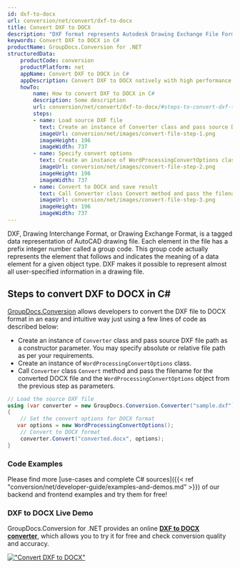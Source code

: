 ```yaml
---
id: dxf-to-docx
url: conversion/net/convert/dxf-to-docx
title: Convert DXF to DOCX
description: "DXF format represents Autodesk Drawing Exchange File Format with .dxf extension. Learn how to convert DXF to DOCX file programmatically in C# language using GroupDocs.Conversion for .NET library."
keywords: Convert DXF to DOCX in C#
productName: GroupDocs.Conversion for .NET
structuredData:
    productCode: conversion
    productPlatform: net
    appName: Convert DXF to DOCX in C#
    appDescription: Convert DXF to DOCX natively with high performance using C# language and server side GroupDocs.Conversion for .NET APIs, without the use of any software like Microsoft or Open Office.
    howTo:
        name: How to convert DXF to DOCX in C# 
        description: Some description
        url: conversion/net/convert/dxf-to-docx/#steps-to-convert-dxf-to-docx-in-c
        steps:
        - name: Load source DXF file 
          text: Create an instance of Converter class and pass source DXF file path as a constructor parameter. You may specify absolute or relative file path as per your requirements. 
          imageUrl: conversion/net/images/convert-file-step-1.png
          imageHeight: 196
          imageWidth: 737
        - name: Specify convert options 
          text: Create an instance of WordProcessingConvertOptions class.
          imageUrl: conversion/net/images/convert-file-step-2.png
          imageHeight: 196
          imageWidth: 737
        - name: Convert to DOCX and save result 
          text: Call Converter class Convert method and pass the filename for the converted HTML file and the WordProcessingConvertOptions object from the previous step as parameters.
          imageUrl: conversion/net/images/convert-file-step-3.png
          imageHeight: 196
          imageWidth: 737
---
```


DXF, Drawing Interchange Format, or Drawing Exchange Format, is a tagged data representation of AutoCAD drawing file. Each element in the file has a prefix integer number called a group code. This group code actually represents the element that follows and indicates the meaning of a data element for a given object type. DXF makes it possible to represent almost all user-specified information in a drawing file.

## Steps to convert DXF to DOCX in C#

[GroupDocs.Conversion](https://products.groupdocs.com/conversion/net) allows developers to convert the DXF file to DOCX format in an easy and intuitive way just using a few lines of code as described below:

* Create an instance of `Converter` class and pass source DXF file path as a constructor parameter. You may specify absolute or relative file path as per your requirements. 
* Create an instance of `WordProcessingConvertOptions` class.
* Call `Converter` class `Convert` method and pass the filename for the converted DOCX file and the `WordProcessingConvertOptions` object from the previous step as parameters.

```csharp
// Load the source DXF file
using (var converter = new GroupDocs.Conversion.Converter("sample.dxf"))
{
    // Set the convert options for DOCX format
   var options = new WordProcessingConvertOptions();
    // Convert to DOCX format
    converter.Convert("converted.docx", options);
}
```

### Code Examples

Please find more [use-cases and complete C# sources]({{< ref "conversion/net/developer-guide/examples-and-demos.md" >}}) of our backend and frontend examples and try them for free!

### DXF to DOCX Live Demo

GroupDocs.Conversion for .NET provides an online [**DXF to DOCX converter**](https://products.groupdocs.app/conversion/dxf-to-docx), which allows you to try it for free and check conversion quality and accuracy.

[!["Convert DXF to DOCX"](conversion/net/images/convert-to-docx/convert-dxf-to-docx.png)](https://products.groupdocs.app/conversion/dxf-to-docx)